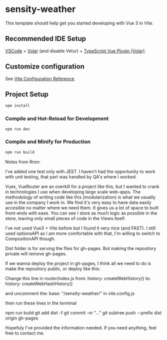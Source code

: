 # sensity-weather

This template should help get you started developing with Vue 3 in Vite.

## Recommended IDE Setup

[VSCode](https://code.visualstudio.com/) + [Volar](https://marketplace.visualstudio.com/items?itemName=Vue.volar) (and disable Vetur) + [TypeScript Vue Plugin (Volar)](https://marketplace.visualstudio.com/items?itemName=Vue.vscode-typescript-vue-plugin).

## Customize configuration

See [Vite Configuration Reference](https://vitejs.dev/config/).

## Project Setup

```sh
npm install
```

### Compile and Hot-Reload for Development

```sh
npm run dev
```

### Compile and Minify for Production

```sh
npm run build
```


Notes from Rron:

I've added one test only with JEST. I haven't had the opportunity to work with unit testing, that part was handled by QA's where I worked. 

Vuex, VueRouter are an overkill for a project like this, but I wanted to crank in technologies I use when developing large scale web-apps.
The methodology of writing code like this (modularization) is what we usually use in the company I work in. We find it's 
very easy to have data easily accesible no matter where we need them. It gives us a lot of space to built front-ends with ease.
You can see I store as much logic as possible in the store, leaving only small pieces of code in the Views itself.

I've not used Vue3 + Vite before but I found it very nice (and FAST). I still used optionsAPI as I am more comfortable with that, I'm willing
to switch to CompositionAPI though.

Dist folder is for serving the files for gh-pages. But making the repository private will remove gh-pages. 

If we wanna deploy the project in gh-pages, I think all we need to do is make the repository public, or deploy like this:

Change this line in router/index.js 
from: 
history: createWebHistory()
to:
history: createWebHashHistory()

and uncomment the: 
base: "/sensity-weather/" 
in vite.config.js

then run these lines in the terminal

npm run build
git add dist -f 
git commit -m "..."
git subtree push --prefix dist origin gh-pages

Hopefuly I've provided the information needed.
If you need anything, feel free to contact me.








 
